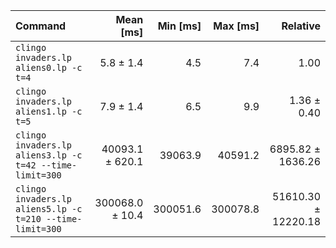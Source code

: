 | Command | Mean [ms] | Min [ms] | Max [ms] | Relative |
|:---|---:|---:|---:|---:|
| `clingo invaders.lp aliens0.lp -c t=4` | 5.8 ± 1.4 | 4.5 | 7.4 | 1.00 |
| `clingo invaders.lp aliens1.lp -c t=5` | 7.9 ± 1.4 | 6.5 | 9.9 | 1.36 ± 0.40 |
| `clingo invaders.lp aliens3.lp -c t=42 --time-limit=300` | 40093.1 ± 620.1 | 39063.9 | 40591.2 | 6895.82 ± 1636.26 |
| `clingo invaders.lp aliens5.lp -c t=210 --time-limit=300` | 300068.0 ± 10.4 | 300051.6 | 300078.8 | 51610.30 ± 12220.18 |
